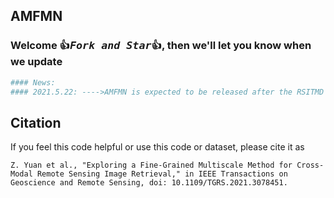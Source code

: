 ## AMFMN
### Welcome :+1:_<big>`Fork and Star`</big>_:+1:, then we'll let you know when we update

```bash
#### News:
#### 2021.5.22: ---->AMFMN is expected to be released after the RSITMD open to access.<----
```

## Citation
If you feel this code helpful or use this code or dataset, please cite it as
```
Z. Yuan et al., "Exploring a Fine-Grained Multiscale Method for Cross-Modal Remote Sensing Image Retrieval," in IEEE Transactions on Geoscience and Remote Sensing, doi: 10.1109/TGRS.2021.3078451.
```
